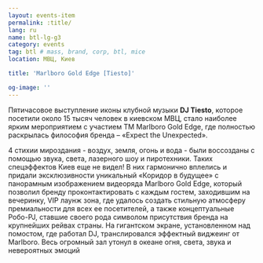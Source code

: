 ```yaml
---
layout: events-item
permalink: :title/
lang: ru
name: btl-lg-g3
category: events
tag: btl # mass, brand, corp, btl, mice
location: МВЦ, Киев

title: 'Marlboro Gold Edge [Tiesto]'

og-image: ''
---
```


Пятичасовое выступление иконы клубной музыки <b>DJ Tiesto</b>, которое посетили около 15 тысяч человек в киевском МВЦ, стало наиболее ярким мероприятием с участием ТМ Marlboro Gold Edge, где полностью раскрылась философия бренда – «Expect the Unexpected».

4 стихии мироздания - воздух, земля, огонь и вода - были воссозданы с помощью звука, света, лазерного шоу и пиротехники. Таких спецэффектов Киев еще не видел! В них гармонично вплелись и придали эксклюзивности уникальный «Коридор в будущее» с панорамным изображением видеоряда Marlboro Gold Edge, который позволил бренду проконтактировать с каждым гостем, заходившим на вечеринку, VIP лаунж зона, где удалось создать стильную атмосферу премиальности для всех ее посетителей, а также концептуальные Робо-PJ, ставшие своего рода символом присутствия бренда на крупнейших рейвах страны. На гигантском экране, установленном над помостом, где работал DJ, транслировался эффектный виджеинг от Marlboro.  Весь огромный зал утонул в океане огня, света, звука и невероятных эмоций
